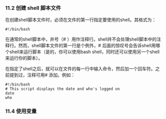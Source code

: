 ### 11.2 创建 shell 脚本文件

在创建shell脚本文件时，必须在文件的第一行指定要使用的shell。其格式为：

```shell
#!/bin/bash
```

在通常的shell脚本中，井号（# ）用作注释行。shell并不会处理shell脚本中的注释行。然而，shell脚本文件的第一行是个例外，# 后面的惊叹号会告诉shell用哪个shell来运行脚本（是的，你可以使用bash shell，同时还可以使用另一个shell来运行你的脚本）。

在指定了shell之后，就可以在文件的每一行中输入命令，然后加一个回车符。之前提到过，注释可用# 添加。例如：

```shell
#!/bin/bash
# This script displays the date and who's logged on
date
who
```

### 11.4 使用变量



